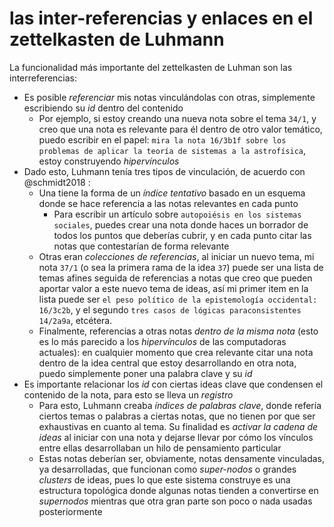 # las inter-referencias y enlaces en el zettelkasten de Luhmann
La funcionalidad más importante del zettelkasten de Luhman son las interreferencias:

- Es posible *referenciar* mis notas vinculándolas con otras, simplemente escribiendo su *id* dentro del contenido
	- Por ejemplo, si estoy creando una nueva nota sobre el tema `34/1`, y creo que una nota es relevante para él dentro de otro valor temático, puedo escribir en el papel: `mira la nota 16/3b1f sobre los problemas de aplicar la teoría de sistemas a la astrofísica`, estoy construyendo *hipervínculos*
- Dado esto, Luhmann tenía tres tipos de vinculación, de acuerdo con @schmidt2018 :
	- Una tiene la forma de un *índice tentativo* basado en un esquema donde se hace referencia a las notas relevantes en cada punto
		- Para escribir un artículo sobre `autopoiésis en los sistemas sociales`, puedes crear una nota donde haces un borrador de todos los puntos que deberías cubrir, y en cada punto citar las notas que contestarían de forma relevante
	- Otras eran *colecciones de referencias*, al iniciar un nuevo tema, mi nota `37/1` (o sea la primera rama de la idea `37`) puede ser una lista de temas afines seguida de referencias a notas que creo que pueden aportar valor a este nuevo tema de ideas, así mi primer item en la lista puede ser `el peso político de la epistemología occidental: 16/3c2b`, y el segundo `tres casos de lógicas paraconsistentes 14/2a9a`, etcétera.
	- Finalmente, referencias a otras notas *dentro de la misma nota* (esto es lo más parecido a los *hipervínculos* de las computadoras actuales): en cualquier momento que crea relevante citar una nota dentro de la idea central que estoy desarrollando en otra nota, puedo simplemente poner una palabra clave y su *id*
- Es importante relacionar los *id* con ciertas ideas clave que condensen el contenido de la nota, para esto se lleva un *registro*
	- Para esto, Luhmann creaba *índices de palabras clave*, donde refería ciertos temas o palabras a ciertas notas, que no tienen por que ser exhaustivas en cuanto al tema. Su finalidad es *activar la cadena de ideas* al iniciar con una nota y dejarse llevar por cómo los vínculos entre ellas desarrollaban un hilo de pensamiento particular
	- Estas notas deberían ser, obviamente, notas densamente vinculadas, ya desarrolladas, que funcionan como *super-nodos* o grandes *clusters* de ideas, pues lo que este sistema construye es una estructura topológica donde algunas notas tienden a convertirse en *supernodos* mientras que otra gran parte son poco o nada usadas posteriormente
